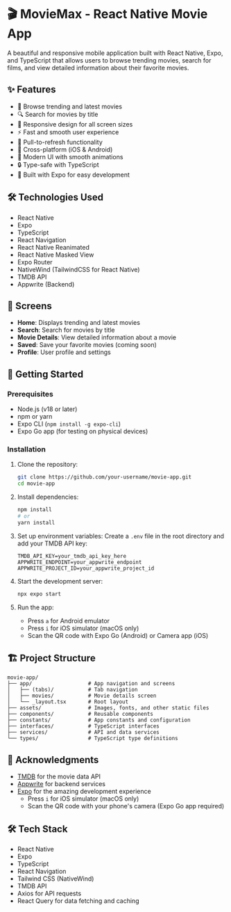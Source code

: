 # 🎬 MovieMax - React Native Movie App

A beautiful and responsive mobile application built with React Native, Expo, and TypeScript that allows users to browse trending movies, search for films, and view detailed information about their favorite movies.

## ✨ Features

- 🎥 Browse trending and latest movies
- 🔍 Search for movies by title
- 📱 Responsive design for all screen sizes
- ⚡ Fast and smooth user experience
- 🔄 Pull-to-refresh functionality
- 📱 Cross-platform (iOS & Android)
- 🎨 Modern UI with smooth animations
- 🔒 Type-safe with TypeScript
- 🚀 Built with Expo for easy development

## 🛠 Technologies Used

- React Native
- Expo
- TypeScript
- React Navigation
- React Native Reanimated
- React Native Masked View
- Expo Router
- NativeWind (TailwindCSS for React Native)
- TMDB API
- Appwrite (Backend)

## 📱 Screens

- **Home**: Displays trending and latest movies
- **Search**: Search for movies by title
- **Movie Details**: View detailed information about a movie
- **Saved**: Save your favorite movies (coming soon)
- **Profile**: User profile and settings

## 🚀 Getting Started

### Prerequisites

- Node.js (v18 or later)
- npm or yarn
- Expo CLI (`npm install -g expo-cli`)
- Expo Go app (for testing on physical devices)

### Installation

1. Clone the repository:
   ```bash
   git clone https://github.com/your-username/movie-app.git
   cd movie-app
   ```

2. Install dependencies:
   ```bash
   npm install
   # or
   yarn install
   ```

3. Set up environment variables:
   Create a `.env` file in the root directory and add your TMDB API key:
   ```
   TMDB_API_KEY=your_tmdb_api_key_here
   APPWRITE_ENDPOINT=your_appwrite_endpoint
   APPWRITE_PROJECT_ID=your_appwrite_project_id
   ```

4. Start the development server:
   ```bash
   npx expo start
   ```

5. Run the app:
   - Press `a` for Android emulator
   - Press `i` for iOS simulator (macOS only)
   - Scan the QR code with Expo Go (Android) or Camera app (iOS)

## 🏗 Project Structure

```
movie-app/
├── app/                  # App navigation and screens
│   ├── (tabs)/           # Tab navigation
│   ├── movies/           # Movie details screen
│   └── _layout.tsx       # Root layout
├── assets/               # Images, fonts, and other static files
├── components/           # Reusable components
├── constants/            # App constants and configuration
├── interfaces/           # TypeScript interfaces
├── services/             # API and data services
└── types/                # TypeScript type definitions
```

## 🙏 Acknowledgments

- [TMDB](https://www.themoviedb.org/) for the movie data API
- [Appwrite](https://appwrite.io/) for backend services
- [Expo](https://expo.dev/) for the amazing development experience
   - Press `i` for iOS simulator (macOS only)
   - Scan the QR code with your phone's camera (Expo Go app required)

## 🛠️ Tech Stack

- React Native
- Expo
- TypeScript
- React Navigation
- Tailwind CSS (NativeWind)
- TMDB API
- Axios for API requests
- React Query for data fetching and caching

